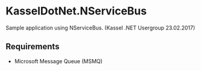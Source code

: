 # KasselDotNet.NServiceBus
Sample application using NServiceBus. (Kassel .NET Usergroup 23.02.2017)

## Requirements
- Microsoft Message Queue (MSMQ)